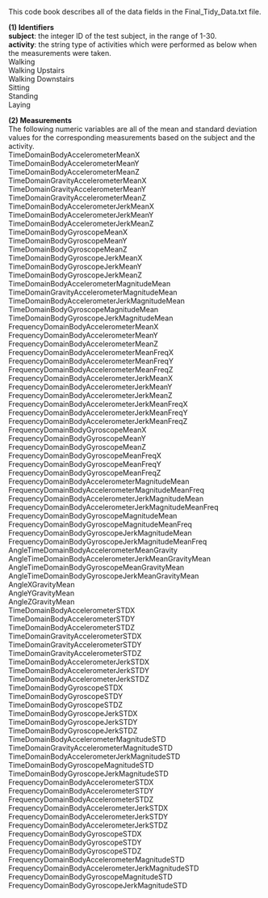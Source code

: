 This code book describes all of the data fields in the Final_Tidy_Data.txt file.

**(1) Identifiers**\
**subject**: the integer ID of the test subject, in the range of 1-30.<br/>
**activity**: the string type of activities which were performed as below when the measurements were taken.\
Walking\
Walking Upstairs\
Walking Downstairs\
Sitting\
Standing\
Laying

**(2) Measurements**\
The following numeric variables are all of the mean and standard deviation values for the corresponding measurements based on the subject and the activity.<br/>
TimeDomainBodyAccelerometerMeanX\
TimeDomainBodyAccelerometerMeanY\
TimeDomainBodyAccelerometerMeanZ\
TimeDomainGravityAccelerometerMeanX\
TimeDomainGravityAccelerometerMeanY\
TimeDomainGravityAccelerometerMeanZ\
TimeDomainBodyAccelerometerJerkMeanX\
TimeDomainBodyAccelerometerJerkMeanY\
TimeDomainBodyAccelerometerJerkMeanZ\
TimeDomainBodyGyroscopeMeanX\
TimeDomainBodyGyroscopeMeanY\
TimeDomainBodyGyroscopeMeanZ\
TimeDomainBodyGyroscopeJerkMeanX\
TimeDomainBodyGyroscopeJerkMeanY\
TimeDomainBodyGyroscopeJerkMeanZ\
TimeDomainBodyAccelerometerMagnitudeMean\
TimeDomainGravityAccelerometerMagnitudeMean\
TimeDomainBodyAccelerometerJerkMagnitudeMean\
TimeDomainBodyGyroscopeMagnitudeMean\
TimeDomainBodyGyroscopeJerkMagnitudeMean\
FrequencyDomainBodyAccelerometerMeanX\
FrequencyDomainBodyAccelerometerMeanY\
FrequencyDomainBodyAccelerometerMeanZ\
FrequencyDomainBodyAccelerometerMeanFreqX\
FrequencyDomainBodyAccelerometerMeanFreqY\
FrequencyDomainBodyAccelerometerMeanFreqZ\
FrequencyDomainBodyAccelerometerJerkMeanX\
FrequencyDomainBodyAccelerometerJerkMeanY\
FrequencyDomainBodyAccelerometerJerkMeanZ\
FrequencyDomainBodyAccelerometerJerkMeanFreqX\
FrequencyDomainBodyAccelerometerJerkMeanFreqY\
FrequencyDomainBodyAccelerometerJerkMeanFreqZ\
FrequencyDomainBodyGyroscopeMeanX\
FrequencyDomainBodyGyroscopeMeanY\
FrequencyDomainBodyGyroscopeMeanZ\
FrequencyDomainBodyGyroscopeMeanFreqX\
FrequencyDomainBodyGyroscopeMeanFreqY\
FrequencyDomainBodyGyroscopeMeanFreqZ\
FrequencyDomainBodyAccelerometerMagnitudeMean\
FrequencyDomainBodyAccelerometerMagnitudeMeanFreq\
FrequencyDomainBodyAccelerometerJerkMagnitudeMean\
FrequencyDomainBodyAccelerometerJerkMagnitudeMeanFreq\
FrequencyDomainBodyGyroscopeMagnitudeMean\
FrequencyDomainBodyGyroscopeMagnitudeMeanFreq\
FrequencyDomainBodyGyroscopeJerkMagnitudeMean\
FrequencyDomainBodyGyroscopeJerkMagnitudeMeanFreq\
AngleTimeDomainBodyAccelerometerMeanGravity\
AngleTimeDomainBodyAccelerometerJerkMeanGravityMean\
AngleTimeDomainBodyGyroscopeMeanGravityMean\
AngleTimeDomainBodyGyroscopeJerkMeanGravityMean\
AngleXGravityMean\
AngleYGravityMean\
AngleZGravityMean\
TimeDomainBodyAccelerometerSTDX\
TimeDomainBodyAccelerometerSTDY\
TimeDomainBodyAccelerometerSTDZ\
TimeDomainGravityAccelerometerSTDX\
TimeDomainGravityAccelerometerSTDY\
TimeDomainGravityAccelerometerSTDZ\
TimeDomainBodyAccelerometerJerkSTDX\
TimeDomainBodyAccelerometerJerkSTDY\
TimeDomainBodyAccelerometerJerkSTDZ\
TimeDomainBodyGyroscopeSTDX\
TimeDomainBodyGyroscopeSTDY\
TimeDomainBodyGyroscopeSTDZ\
TimeDomainBodyGyroscopeJerkSTDX\
TimeDomainBodyGyroscopeJerkSTDY\
TimeDomainBodyGyroscopeJerkSTDZ\
TimeDomainBodyAccelerometerMagnitudeSTD\
TimeDomainGravityAccelerometerMagnitudeSTD\
TimeDomainBodyAccelerometerJerkMagnitudeSTD\
TimeDomainBodyGyroscopeMagnitudeSTD\
TimeDomainBodyGyroscopeJerkMagnitudeSTD\
FrequencyDomainBodyAccelerometerSTDX\
FrequencyDomainBodyAccelerometerSTDY\
FrequencyDomainBodyAccelerometerSTDZ\
FrequencyDomainBodyAccelerometerJerkSTDX\
FrequencyDomainBodyAccelerometerJerkSTDY\
FrequencyDomainBodyAccelerometerJerkSTDZ\
FrequencyDomainBodyGyroscopeSTDX\
FrequencyDomainBodyGyroscopeSTDY\
FrequencyDomainBodyGyroscopeSTDZ\
FrequencyDomainBodyAccelerometerMagnitudeSTD\
FrequencyDomainBodyAccelerometerJerkMagnitudeSTD\
FrequencyDomainBodyGyroscopeMagnitudeSTD\
FrequencyDomainBodyGyroscopeJerkMagnitudeSTD
